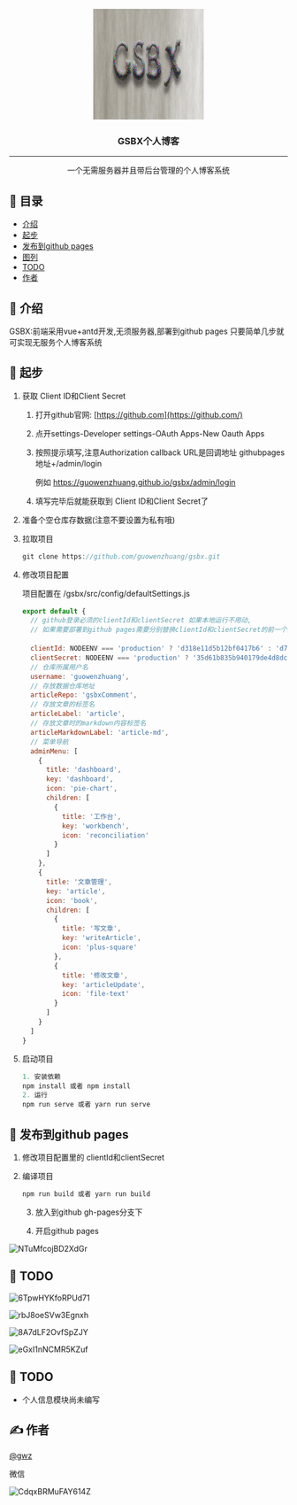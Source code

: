<p align="center">
  <a href="" rel="noopener">
 <img width=200px height=200px src="./public/img/logo.jpg" alt="Project logo"></a>
</p>

<h3 align="center">GSBX个人博客</h3>

---

<p align="center"> 
    一个无需服务器并且带后台管理的个人博客系统
    <br> 
</p>

## 📝 目录

- [介绍](#about)
- [起步](#run)
- [发布到github pages](#fabu)
- [图列](#tulie)
- [TODO](#todo)
- [作者](#author)

## 🧐 介绍 <a name = 'about'></a>

GSBX:前端采用vue+antd开发,无须服务器,部署到github pages 只要简单几步就可实现无服务个人博客系统

## 🏁  起步 <a name = 'run'></a>

1. 获取 Client ID和Client Secret 
   
   1) 打开github官网: [https://github.com](https://github.com/)
   
   2) 点开settings-Developer settings-OAuth Apps-New Oauth Apps
   
   3) 按照提示填写,注意Authorization callback URL是回调地址 githubpages地址+/admin/login 
      
      例如 https://guowenzhuang.github.io/gsbx/admin/login
   
   4) 填写完毕后就能获取到 Client ID和Client Secret了

2. 准备个空仓库存数据(注意不要设置为私有哦)

3. 拉取项目
   
   ```java
   git clone https://github.com/guowenzhuang/gsbx.git
   ```

4. 修改项目配置
   
   项目配置在 /gsbx/src/config/defaultSettings.js
   
   ```javascript
   export default {
     // github登录必须的clientId和clientSecret 如果本地运行不用动,
     // 如果需要部署到github pages需要分别替换clientId和clientSecret的前一个配置为第一步获取的clientId和client Secret
   
     clientId: NODEENV === 'production' ? 'd318e11d5b12bf0417b6' : 'd7b3acf20efed15aaf3e',
     clientSecret: NODEENV === 'production' ? '35d61b835b940179de4d8dc1d3b9541ed4cd55f9' : '3218bbf0edd44432d0b9605237c694d1662a74f0',
     // 仓库所属用户名
     username: 'guowenzhuang',
     // 存放数据仓库地址
     articleRepo: 'gsbxComment',
     // 存放文章的标签名
     articleLabel: 'article',
     // 存放文章时的markdown内容标签名
     articleMarkdownLabel: 'article-md',
     // 菜单导航
     adminMenu: [
       {
         title: 'dashboard',
         key: 'dashboard',
         icon: 'pie-chart',
         children: [
           {
             title: '工作台',
             key: 'workbench',
             icon: 'reconciliation'
           }
         ]
       },
       {
         title: '文章管理',
         key: 'article',
         icon: 'book',
         children: [
           {
             title: '写文章',
             key: 'writeArticle',
             icon: 'plus-square'
           },
           {
             title: '修改文章',
             key: 'articleUpdate',
             icon: 'file-text'
           }
         ]
       }
     ]
   }
   ```

5. 启动项目
   
   ```javascript
   1. 安装依赖
   npm install 或者 npm install
   2. 运行
   npm run serve 或者 yarn run serve
   ```

## 🎈 发布到github pages <a name = 'fabu'></a>

1. 修改项目配置里的 clientId和clientSecret

2. 编译项目
   
   ```javascript
   npm run build 或者 yarn run build
   ```
   
   3. 放入到github gh-pages分支下 
   
   4. 开启github pages

![NTuMfcojBD2XdGr](https://i.loli.net/2019/09/06/NTuMfcojBD2XdGr.png)

## 🎨 TODO <a name = "tuli"></a>

![6TpwHYKfoRPUd71](https://i.loli.net/2019/09/06/6TpwHYKfoRPUd71.png)



![rbJ8oeSVw3Egnxh](https://i.loli.net/2019/09/06/rbJ8oeSVw3Egnxh.png)



![8A7dLF2OvfSpZJY](https://i.loli.net/2019/09/06/8A7dLF2OvfSpZJY.png)



![eGxI1nNCMR5KZuf](https://i.loli.net/2019/09/06/eGxI1nNCMR5KZuf.png)



## 🚀 TODO <a name = "todo"></a>

- 个人信息模块尚未编写

## ✍️ 作者 <a name = "authors"></a>

[@gwz](https://guowenzhuang.github.io/gsbx/)

微信

![CdqxBRMuFAY614Z](https://i.loli.net/2019/09/06/CdqxBRMuFAY614Z.jpg)
